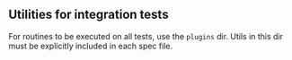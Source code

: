 ## Utilities for integration tests

For routines to be executed on all tests, use the `plugins` dir. Utils in this dir must be explicitly included in each spec file.
